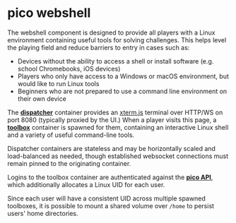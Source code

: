 # pico webshell

The webshell component is designed to provide all players with a Linux environment
containing useful tools for solving challenges. This helps level the playing field and
reduce barriers to entry in cases such as:

- Devices without the ability to access a shell or install software (e.g. school Chromebooks, iOS devices)
- Players who only have access to a Windows or macOS environment, but would like to run Linux tools
- Beginners who are not prepared to use a command line environment on their own device

The **[dispatcher](./dispatcher.Dockerfile)** container provides an [xterm.js](https://xtermjs.org/) terminal over HTTP/WS on port 8080 (typically proxied by the UI.)
When a player visits this page, a **[toolbox](./toolbox.Dockerfile)** container is spawned for them,
containing an interactive Linux shell and a variety of useful command-line tools.

Dispatcher containers are stateless and may be horizontally scaled and load-balanced as needed, though established websocket connections
must remain pinned to the originating container.

Logins to the toolbox container are authenticated against the **[pico API](../api)**,
which additionally allocates a Linux UID for each user.

Since each user will have a consistent UID across multiple spawned toolboxes, it is possible
to mount a shared volume over `/home` to persist users' home directories.
